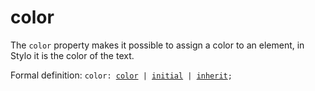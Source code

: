 
# color 

The `color` property makes it possible to assign a color to an element, in Stylo it is the color of the text.

Formal definition: <code>color: [color](#cssPropertyValuesColor) | [initial](#cssPropertyValuesInitial) | [inherit](#cssPropertyValuesInherit);</code>
